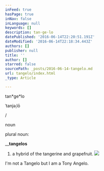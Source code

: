 ```yaml
---
inFeed: true
hasPage: true
inNav: false
inLanguage: null
keywords: []
description: tan·ge·lo
datePublished: '2016-06-14T22:20:51.191Z'
dateModified: '2016-06-14T22:18:34.443Z'
authors: []
publisher: null
title: ''
author: []
starred: false
sourcePath: _posts/2016-06-14-tangelo.md
url: tangelo/index.html
_type: Article

---
```

tan\*ge\*lo

ˈtanjəˌlō

/

noun

plural noun:

__**tangelos**

1. a hybrid of the tangerine and grapefruit.
![](https://the-grid-user-content.s3-us-west-2.amazonaws.com/2b139c67-5131-4f10-b362-bfa7f7fabc1c.jpg)

I'm not a Tangelo but I am a Tony Angelo.